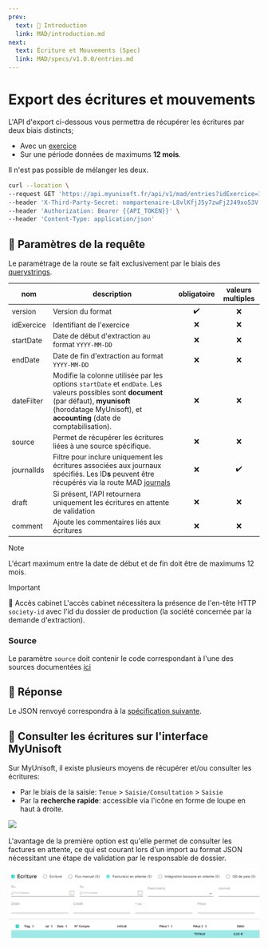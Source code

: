 ```yaml
---
prev:
  text: 💃 Introduction
  link: MAD/introduction.md
next:
  text: Écriture et Mouvements (Spec)
  link: MAD/specs/v1.0.0/entries.md
---
```


# Export des écritures et mouvements

L'API d'export ci-dessous vous permettra de récupérer les écritures par deux biais distincts;

- Avec un [exercice](./exercice.md)
- Sur une période données de maximums **12 mois**.

Il n'est pas possible de mélanger les deux.

```bash
curl --location \
--request GET 'https://api.myunisoft.fr/api/v1/mad/entries?idExercice=1&version=1.0.0' \
--header 'X-Third-Party-Secret: nompartenaire-L8vlKfjJ5y7zwFj2J49xo53V' \
--header 'Authorization: Bearer {{API_TOKEN}}' \
--header 'Content-Type: application/json'
```

## 🔧 Paramètres de la requête

Le paramétrage de la route se fait exclusivement par le biais des [querystrings](https://en.wikipedia.org/wiki/Query_string). 

| nom | description | obligatoire | valeurs multiples |
| --- | --- | :---: | :---: |
| version | Version du format | ✔️ | ❌ |
| idExercice | Identifiant de l'exercice | ❌ | ❌ |
| startDate | Date de début d'extraction au format `YYYY-MM-DD` | ❌ | ❌ |
| endDate | Date de fin d'extraction au format `YYYY-MM-DD` | ❌ | ❌ |
| dateFilter | Modifie la colonne utilisée par les options `startDate` et `endDate`. Les valeurs possibles sont **document** (par défaut), **myunisoft** (horodatage MyUnisoft), et **accounting** (date de comptabilisation). | ❌ | ❌ |
| source | Permet de récupérer les écritures liées à une source spécifique. | ❌ |  ❌ |
| journalIds | Filtre pour inclure uniquement les écritures associées aux journaux spécifiés. Les ID**s** peuvent être récupérés via la route MAD [journals](./journal.md) | ❌ | ✔️ |
| draft | Si présent, l'API retournera uniquement les écritures en attente de validation | ❌ | ❌ |
| comment | Ajoute les commentaires liés aux écritures | ❌ | ❌ |

> [!NOTE]
> L'écart maximum entre la date de début et de fin doit être de maximums 12 mois.

> [!IMPORTANT]
> 🔹 Accès cabinet 
> L'accès cabinet nécessitera la présence de l'en-tête HTTP `society-id` avec l'id du dossier de production (la société concernée par la demande d'extraction).

### Source

Le paramètre `source` doit contenir le code correspondant à l'une des sources documentées [ici](../specs/v1.0.0/entries.md#source-d-une-ecriture)

## 🔬 Réponse

Le JSON renvoyé correspondra à la [spécification suivante](../specs/v1.0.0/entries.md).

## 💬 Consulter les écritures sur l'interface MyUnisoft

Sur MyUnisoft, il existe plusieurs moyens de récupérer et/ou consulter les écritures:

- Par le biais de la saisie: `Tenue` > `Saisie/Consultation` > `Saisie`
- Par la **recherche rapide**: accessible via l'icône en forme de loupe en haut à droite.

![](../../images/quick_search.jpg)

L'avantage de la première option est qu'elle permet de consulter les factures en attente, ce qui est courant lors d'un import au format JSON nécessitant une étape de validation par le responsable de dossier.

![](../images/saisie_header.PNG)
